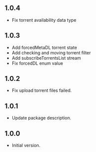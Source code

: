 ## 1.0.4
- Fix torrent availability data type

## 1.0.3
- Add forcedMetaDL torrent state
- Add checking and moving torrent filter
- Add subscribeTorrentsList stream
- Fix forcedDL enum value

## 1.0.2
- Fix upload torrent files failed.

## 1.0.1
- Update package description.

## 1.0.0
- Initial version.
